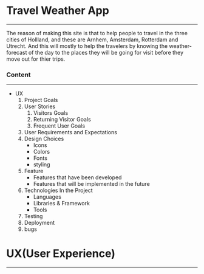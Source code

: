 # Travel Weather App

___
<p>The reason of making this site is that to help people to travel in the three cities of Hollland, and these are Arnhem, Amsterdam, Rotterdam and Utrecht. And this will  mostly to help the travelers by knowing the weather-forecast of the day to the places they will be going for visit before they move out for thier trips.</p>

### Content

___

* UX
    1. Project Goals
    2. User Stories
        1. Visitors Goals
        2. Returning Visitor Goals
        3. Frequent User Goals 
    2. User Requirements and Expectations  
    3. Design Choices
        * Icons
        * Colors
        * Fonts
        * styling 
    4. Feature
        * Features that have been developed
        * Features that will be implemented in the future
    5. Technologies In the Project
        * Languages
        * Libraries & Framework
        * Tools
    6. Testing
    7. Deployment
    8. bugs

# UX(User Experience)
___